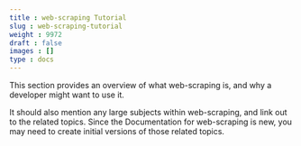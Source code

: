```yaml
---
title : web-scraping Tutorial
slug : web-scraping-tutorial
weight : 9972
draft : false
images : []
type : docs
---
```


This section provides an overview of what web-scraping is, and why a developer might want to use it.

It should also mention any large subjects within web-scraping, and link out to the related topics.  Since the Documentation for web-scraping is new, you may need to create initial versions of those related topics.

